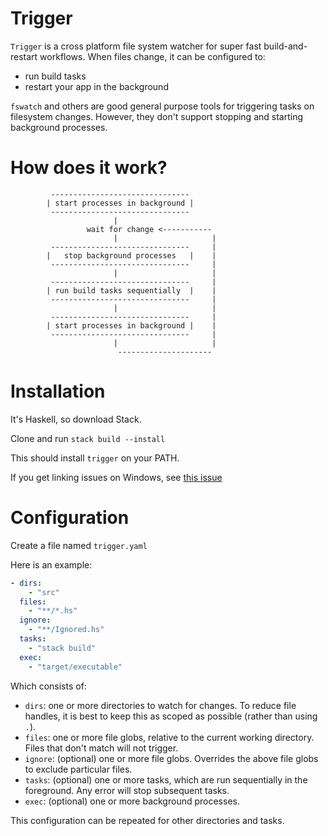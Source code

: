 # Trigger

`Trigger` is a cross platform file system watcher for super fast build-and-restart workflows. When files change, it can be configured to:
 - run build tasks
 - restart your app in the background

`fswatch` and others are good general purpose tools for triggering tasks on filesystem changes. 
However, they don't support stopping and starting background processes.

# How does it work?

```
         -------------------------------
        | start processes in background |
         -------------------------------
                       |
                 wait for change <-----------
                       |                     |
         -------------------------------     |
        |   stop background processes   |    |
         -------------------------------     |
                       |                     |
         -------------------------------     |
        | run build tasks sequentially  |    |
         -------------------------------     |
                       |                     |
         -------------------------------     |
        | start processes in background |    |
         -------------------------------     |
                       |                     |
                        ---------------------  

```

# Installation

It's Haskell, so download Stack.

Clone and run `stack build --install`

This should install `trigger` on your PATH.

If you get linking issues on Windows, see [this issue](https://github.com/commercialhaskell/stack/issues/425)

# Configuration

Create a file named `trigger.yaml`

Here is an example:
```yaml
- dirs:
    - "src"
  files:
    - "**/*.hs"
  ignore:
    - "**/Ignored.hs"
  tasks: 
    - "stack build"
  exec:
    - "target/executable"      
```

Which consists of:

- `dirs`: one or more directories to watch for changes. To reduce file handles, it is best to keep this as scoped as possible (rather than using `.`).
- `files`: one or more file globs, relative to the current working directory. Files that don't match will not trigger. 
- `ignore`: (optional) one or more file globs. Overrides the above file globs to exclude particular files. 
- `tasks`: (optional) one or more tasks, which are run sequentially in the foreground. Any error will stop subsequent tasks.
- `exec`: (optional) one or more background processes.

This configuration can be repeated for other directories and tasks.